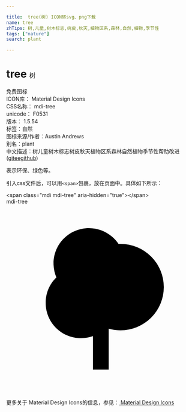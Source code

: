 ```yaml
---

title:  tree(树) ICON转svg、png下载
name: tree
zhTips: 树,儿童,树木标志,树皮,秋天,植物区系,森林,自然,植物,季节性
tags: ["nature"]
search: plant

---
```


# tree  <small style="font-size: 60%;font-weight: 100">树</small>


<div class="detail-page">
<p>
<span><span class="badge-success badge">免费图标</span> </span>
<br/>
<span>
ICON库：
<span class="badge-secondary badge">Material Design Icons</span> 
</span>
<br/>
<span>
CSS名称：
<span class="badge-secondary badge">mdi-tree</span> 
</span>
<br/>
<span>
unicode：
<span class="badge-secondary badge">F0531</span> 
<copy-btn content='F0531' btn-title=""></copy-btn>
<copy-btn :content='String.fromCodePoint(parseInt("F0531", 16))' btn-title="复制U"></copy-btn>
</span>
<br/>
<span>
版本：
<span class="badge-secondary badge">1.5.54</span> 
</span><br/><span>标签：<span class="badge-light badge"><router-link to="/tags/nature.html">自然</router-link></span></span>
<br/>
<span>图标来源/作者：<span class="badge-light badge">Austin Andrews</span></span> 
<br/>
<span>别名：<span class="badge-light badge">plant</span></span><br/><span class="zh-detail">中文描述：<span class="badge-primary badge">树</span><span class="badge-primary badge">儿童</span><span class="badge-primary badge">树木标志</span><span class="badge-primary badge">树皮</span><span class="badge-primary badge">秋天</span><span class="badge-primary badge">植物区系</span><span class="badge-primary badge">森林</span><span class="badge-primary badge">自然</span><span class="badge-primary badge">植物</span><span class="badge-primary badge">季节性</span><span class="help-link"><span>帮助改进</span>(<a href="https://gitee.com/liuwave/icon-helper/edit/master/json/material/tree.json" target="_blank" rel="noopener noreferrer">gitee</a><a href="https://github.com/liuwave/icon-helper/edit/master/json/material/tree.json" target="_blank" rel="noopener noreferrer">github</a></span>)</span><br/>
</p>
</div><div class="description description alert alert-light">表示环保、绿色等。</div>
<div class="alert alert-dark">
  <i class="mdi mdi-tree mdi-48px"></i>
  <i class="mdi mdi-tree mdi-36px"></i>
  <i class="mdi mdi-tree mdi-24px"></i>
  <i class="mdi mdi-tree mdi-18px"></i>
</div>
<div>
  <p>引入css文件后，可以用<code>&lt;span&gt;</code>包裹，放在页面中。具体如下所示：    
  </p>
  <div class="alert alert-primary" style="font-size: 14px">
    &lt;span class="mdi mdi-tree" aria-hidden="true"&gt;&lt;/span&gt;
    <copy-btn content='<span class="mdi mdi-tree" aria-hidden="true"></span>'></copy-btn>
  </div>
  <div class="alert alert-secondary">
    <i class="mdi mdi-tree"
    style="font-size: 24px"
    aria-hidden="true"></i> mdi-tree
    <copy-btn content="mdi-tree" btn-title="复制图标名称"></copy-btn>
  </div>
</div>
<div id="svg" class="svg-wrap">
<svg xmlns="http://www.w3.org/2000/svg" viewBox="0 0 24 24"><path d="M11,21V16.74C10.53,16.91 10.03,17 9.5,17C7,17 5,15 5,12.5C5,11.23 5.5,10.09 6.36,9.27C6.13,8.73 6,8.13 6,7.5C6,5 8,3 10.5,3C12.06,3 13.44,3.8 14.25,5C14.33,5 14.41,5 14.5,5A5.5,5.5 0 0,1 20,10.5A5.5,5.5 0 0,1 14.5,16C14,16 13.5,15.93 13,15.79V21H11Z" /></svg>
</div>
<detail full-name='mdi-tree'></detail>
    
<div><p>更多关于 Material Design Icons的信息，参见：<a target="_blank" href="https://iconhelper.cn/material.html"> Material Design Icons</a>
</p></div>
